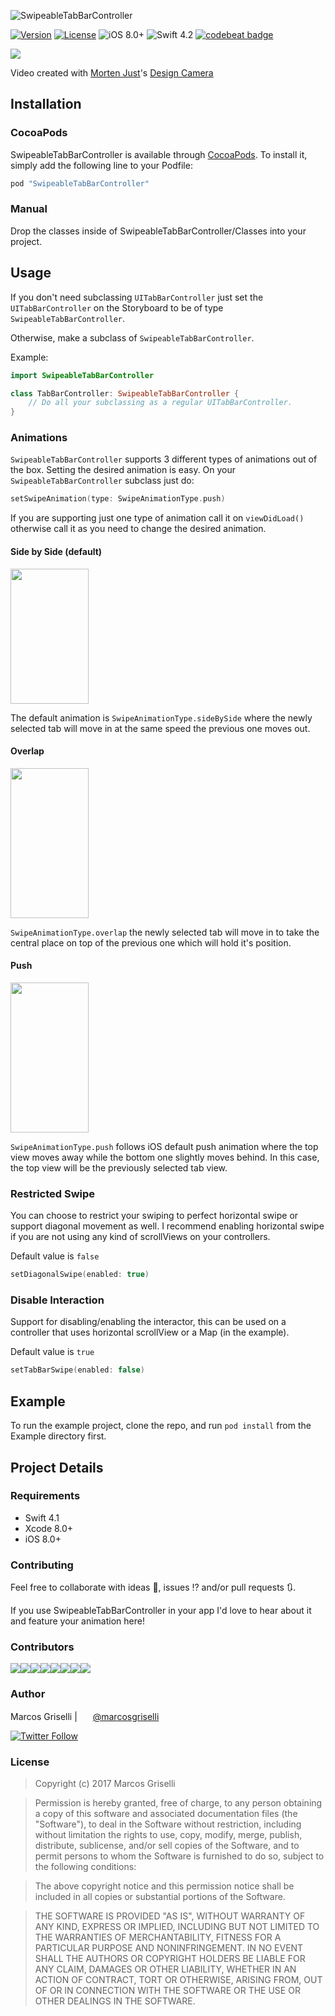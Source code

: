 ![SwipeableTabBarController](https://github.com/Tobaloidee/SwipeableTabBarController/blob/master/Logo/logotype-a-readme.png)


[![Version](https://img.shields.io/cocoapods/v/SwipeableTabBarController.svg?style=flat-square)](http://cocoapods.org/pods/SwipeableTabBarController)
[![License](https://img.shields.io/cocoapods/l/SwipeableTabBarController.svg?style=flat-square)](http://cocoapods.org/pods/SwipeableTabBarController)
![iOS 8.0+](https://img.shields.io/badge/iOS-8.0%2B-blue.svg?style=flat-square)
![Swift 4.2](https://img.shields.io/badge/Swift-4.2-orange.svg?style=flat-square)
[![codebeat badge](https://codebeat.co/badges/0cb2f5b2-5bd1-4cbe-8581-3ca3df0e79ab)](https://codebeat.co/projects/github-com-marcosgriselli-swipeabletabbarcontroller-master)

<a href="url"><img src="./GIFs/SwipeableTabBarController.gif"></a><br />


Video created with [Morten Just](https://twitter.com/mortenjust)'s [Design Camera](https://www.designcamera.app)

## Installation

### CocoaPods

SwipeableTabBarController is available through [CocoaPods](http://cocoapods.org). To install
it, simply add the following line to your Podfile:

```ruby
pod "SwipeableTabBarController"
```

### Manual

Drop the classes inside of SwipeableTabBarController/Classes into your project.

## Usage

If you don't need subclassing `UITabBarController` just set the `UITabBarController` on the Storyboard to be of type `SwipeableTabBarController`.

Otherwise, make a subclass of `SwipeableTabBarController`.

Example:

```swift
import SwipeableTabBarController

class TabBarController: SwipeableTabBarController {
    // Do all your subclassing as a regular UITabBarController.
}
```

### Animations

`SwipeableTabBarController` supports 3 different types of animations out of the box. Setting the desired animation is easy. On your `SwipeableTabBarController` subclass just do:

```swift
setSwipeAnimation(type: SwipeAnimationType.push)
```

If you are supporting just one type of animation call it on `viewDidLoad()` otherwise call it as you need to change the desired animation.

#### Side by Side (default)

<a href="url"><img src="./GIFs/SideBySideAnimation.gif" height="216" width="125" ></a>

The default animation is `SwipeAnimationType.sideBySide` where the newly selected tab will move in at the same speed the previous one moves out.

#### Overlap

<a href="url"><img src="./GIFs/OverlapAnimation.gif" height="240" width="125" ></a>

`SwipeAnimationType.overlap` the newly selected tab will move in to take the central place on top of the previous one which will hold it's position.

#### Push

<a href="url"><img src="./GIFs/PushAnimation.gif" height="240" width="125" ></a>

`SwipeAnimationType.push` follows iOS default push animation where the top view moves away while the bottom one slightly moves behind. In this case, the top view will be the previously selected tab view.

### Restricted Swipe

You can choose to restrict your swiping to perfect horizontal swipe or support diagonal movement as well. I recommend enabling horizontal swipe if you are not using any kind of scrollViews on your controllers.

Default value is ```false```

```swift
setDiagonalSwipe(enabled: true)
```

### Disable Interaction

Support for disabling/enabling the interactor, this can be used on a controller that uses horizontal scrollView or a Map (in the example).

Default value is ```true```

```swift
setTabBarSwipe(enabled: false)
```

## Example

To run the example project, clone the repo, and run `pod install` from the Example directory first.

## Project Details

### Requirements
* Swift 4.1
* Xcode 8.0+
* iOS 8.0+

### Contributing
Feel free to collaborate with ideas 💭, issues ⁉️ and/or pull requests 🔃.

If you use SwipeableTabBarController in your app I'd love to hear about it and feature your animation here!

### Contributors

[![](https://sourcerer.io/fame/marcosgriselli/marcosgriselli/SwipeableTabBarController/images/0)](https://sourcerer.io/fame/marcosgriselli/marcosgriselli/SwipeableTabBarController/links/0)[![](https://sourcerer.io/fame/marcosgriselli/marcosgriselli/SwipeableTabBarController/images/1)](https://sourcerer.io/fame/marcosgriselli/marcosgriselli/SwipeableTabBarController/links/1)[![](https://sourcerer.io/fame/marcosgriselli/marcosgriselli/SwipeableTabBarController/images/2)](https://sourcerer.io/fame/marcosgriselli/marcosgriselli/SwipeableTabBarController/links/2)[![](https://sourcerer.io/fame/marcosgriselli/marcosgriselli/SwipeableTabBarController/images/3)](https://sourcerer.io/fame/marcosgriselli/marcosgriselli/SwipeableTabBarController/links/3)[![](https://sourcerer.io/fame/marcosgriselli/marcosgriselli/SwipeableTabBarController/images/4)](https://sourcerer.io/fame/marcosgriselli/marcosgriselli/SwipeableTabBarController/links/4)[![](https://sourcerer.io/fame/marcosgriselli/marcosgriselli/SwipeableTabBarController/images/5)](https://sourcerer.io/fame/marcosgriselli/marcosgriselli/SwipeableTabBarController/links/5)[![](https://sourcerer.io/fame/marcosgriselli/marcosgriselli/SwipeableTabBarController/images/6)](https://sourcerer.io/fame/marcosgriselli/marcosgriselli/SwipeableTabBarController/links/6)[![](https://sourcerer.io/fame/marcosgriselli/marcosgriselli/SwipeableTabBarController/images/7)](https://sourcerer.io/fame/marcosgriselli/marcosgriselli/SwipeableTabBarController/links/7)

### Author

Marcos Griselli | <a href="url"><img src="./Resources/twitterIcon.png" height="15" width="17" ></a> [@marcosgriselli](https://twitter.com/marcosgriselli)


[![Twitter Follow](https://img.shields.io/twitter/follow/marcosgriselli.svg?style=social)](https://twitter.com/marcosgriselli)

### License

> Copyright (c) 2017 Marcos Griselli

> Permission is hereby granted, free of charge, to any person obtaining a copy
of this software and associated documentation files (the "Software"), to deal
in the Software without restriction, including without limitation the rights
to use, copy, modify, merge, publish, distribute, sublicense, and/or sell
copies of the Software, and to permit persons to whom the Software is
furnished to do so, subject to the following conditions:

> The above copyright notice and this permission notice shall be included in
all copies or substantial portions of the Software.

> THE SOFTWARE IS PROVIDED "AS IS", WITHOUT WARRANTY OF ANY KIND, EXPRESS OR
IMPLIED, INCLUDING BUT NOT LIMITED TO THE WARRANTIES OF MERCHANTABILITY,
FITNESS FOR A PARTICULAR PURPOSE AND NONINFRINGEMENT. IN NO EVENT SHALL THE
AUTHORS OR COPYRIGHT HOLDERS BE LIABLE FOR ANY CLAIM, DAMAGES OR OTHER
LIABILITY, WHETHER IN AN ACTION OF CONTRACT, TORT OR OTHERWISE, ARISING FROM,
OUT OF OR IN CONNECTION WITH THE SOFTWARE OR THE USE OR OTHER DEALINGS IN
THE SOFTWARE.
